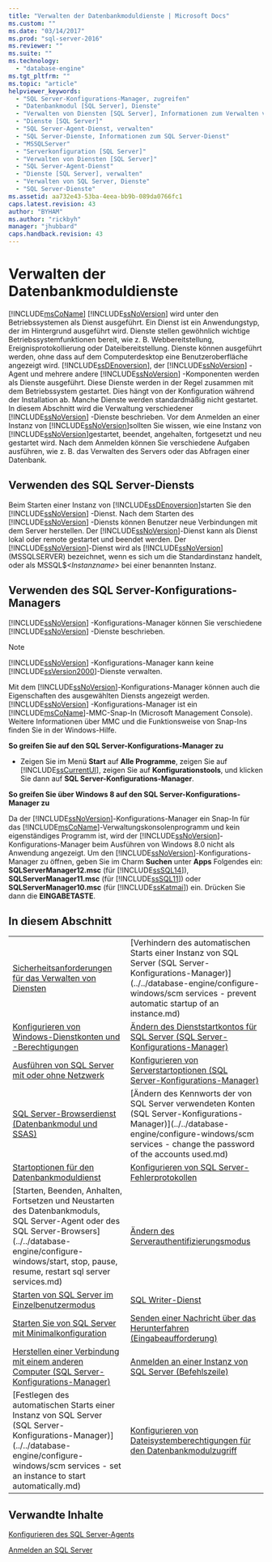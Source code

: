 ```yaml
---
title: "Verwalten der Datenbankmoduldienste | Microsoft Docs"
ms.custom: ""
ms.date: "03/14/2017"
ms.prod: "sql-server-2016"
ms.reviewer: ""
ms.suite: ""
ms.technology: 
  - "database-engine"
ms.tgt_pltfrm: ""
ms.topic: "article"
helpviewer_keywords: 
  - "SQL Server-Konfigurations-Manager, zugreifen"
  - "Datenbankmodul [SQL Server], Dienste"
  - "Verwalten von Diensten [SQL Server], Informationen zum Verwalten von Diensten"
  - "Dienste [SQL Server]"
  - "SQL Server-Agent-Dienst, verwalten"
  - "SQL Server-Dienste, Informationen zum SQL Server-Dienst"
  - "MSSQLServer"
  - "Serverkonfiguration [SQL Server]"
  - "Verwalten von Diensten [SQL Server]"
  - "SQL Server-Agent-Dienst"
  - "Dienste [SQL Server], verwalten"
  - "Verwalten von SQL Server, Dienste"
  - "SQL Server-Dienste"
ms.assetid: aa732e43-53ba-4eea-bb9b-089da0766fc1
caps.latest.revision: 43
author: "BYHAM"
ms.author: "rickbyh"
manager: "jhubbard"
caps.handback.revision: 43
---
```

# Verwalten der Datenbankmoduldienste
  [!INCLUDE[msCoName](../../includes/msconame-md.md)] [!INCLUDE[ssNoVersion](../../includes/ssnoversion-md.md)] wird unter den Betriebssystemen als Dienst ausgeführt. Ein Dienst ist ein Anwendungstyp, der im Hintergrund ausgeführt wird. Dienste stellen gewöhnlich wichtige Betriebssystemfunktionen bereit, wie z. B. Webbereitstellung, Ereignisprotokollierung oder Dateibereitstellung. Dienste können ausgeführt werden, ohne dass auf dem Computerdesktop eine Benutzeroberfläche angezeigt wird. [!INCLUDE[ssDEnoversion](../../includes/ssdenoversion-md.md)], der [!INCLUDE[ssNoVersion](../../includes/ssnoversion-md.md)] -Agent und mehrere andere [!INCLUDE[ssNoVersion](../../includes/ssnoversion-md.md)] -Komponenten werden als Dienste ausgeführt. Diese Dienste werden in der Regel zusammen mit dem Betriebssystem gestartet. Dies hängt von der Konfiguration während der Installation ab. Manche Dienste werden standardmäßig nicht gestartet. In diesem Abschnitt wird die Verwaltung verschiedener [!INCLUDE[ssNoVersion](../../includes/ssnoversion-md.md)] -Dienste beschrieben. Vor dem Anmelden an einer Instanz von [!INCLUDE[ssNoVersion](../../includes/ssnoversion-md.md)]sollten Sie wissen, wie eine Instanz von [!INCLUDE[ssNoVersion](../../includes/ssnoversion-md.md)]gestartet, beendet, angehalten, fortgesetzt und neu gestartet wird. Nach dem Anmelden können Sie verschiedene Aufgaben ausführen, wie z. B. das Verwalten des Servers oder das Abfragen einer Datenbank.  
  
## Verwenden des SQL Server-Diensts  
 Beim Starten einer Instanz von [!INCLUDE[ssDEnoversion](../../includes/ssdenoversion-md.md)]starten Sie den [!INCLUDE[ssNoVersion](../../includes/ssnoversion-md.md)] -Dienst. Nach dem Starten des [!INCLUDE[ssNoVersion](../../includes/ssnoversion-md.md)] -Diensts können Benutzer neue Verbindungen mit dem Server herstellen. Der [!INCLUDE[ssNoVersion](../../includes/ssnoversion-md.md)]-Dienst kann als Dienst lokal oder remote gestartet und beendet werden. Der [!INCLUDE[ssNoVersion](../../includes/ssnoversion-md.md)]-Dienst wird als [!INCLUDE[ssNoVersion](../../includes/ssnoversion-md.md)] (MSSQLSERVER) bezeichnet, wenn es sich um die Standardinstanz handelt, oder als MSSQL$*\<Instanzname>* bei einer benannten Instanz.  
  
## Verwenden des SQL Server-Konfigurations-Managers  
 [!INCLUDE[ssNoVersion](../../includes/ssnoversion-md.md)] -Konfigurations-Manager können Sie verschiedene [!INCLUDE[ssNoVersion](../../includes/ssnoversion-md.md)] -Dienste beschrieben.  
  
> [!NOTE]  
>  [!INCLUDE[ssNoVersion](../../includes/ssnoversion-md.md)] -Konfigurations-Manager kann keine [!INCLUDE[ssVersion2000](../../includes/ssversion2000-md.md)]-Dienste verwalten.  
  
 Mit dem [!INCLUDE[ssNoVersion](../../includes/ssnoversion-md.md)]-Konfigurations-Manager können auch die Eigenschaften des ausgewählten Diensts angezeigt werden. [!INCLUDE[ssNoVersion](../../includes/ssnoversion-md.md)] -Konfigurations-Manager ist ein [!INCLUDE[msCoName](../../includes/msconame-md.md)]-MMC-Snap-In (Microsoft Management Console). Weitere Informationen über MMC und die Funktionsweise von Snap-Ins finden Sie in der Windows-Hilfe.  
  
 **So greifen Sie auf den SQL Server-Konfigurations-Manager zu**  
  
-   Zeigen Sie im Menü **Start** auf **Alle Programme**, zeigen Sie auf [!INCLUDE[ssCurrentUI](../../includes/sscurrentui-md.md)], zeigen Sie auf **Konfigurationstools**, und klicken Sie dann auf **SQL Server-Konfigurations-Manager**.  
  
 **So greifen Sie über Windows 8 auf den SQL Server-Konfigurations-Manager zu**  
  
 Da der [!INCLUDE[ssNoVersion](../../includes/ssnoversion-md.md)]-Konfigurations-Manager ein Snap-In für das [!INCLUDE[msCoName](../../includes/msconame-md.md)]-Verwaltungskonsolenprogramm und kein eigenständiges Programm ist, wird der [!INCLUDE[ssNoVersion](../../includes/ssnoversion-md.md)]-Konfigurations-Manager beim Ausführen von Windows 8.0 nicht als Anwendung angezeigt. Um den [!INCLUDE[ssNoVersion](../../includes/ssnoversion-md.md)]-Konfigurations-Manager zu öffnen, geben Sie im Charm **Suchen** unter **Apps** Folgendes ein: **SQLServerManager12.msc** (für [!INCLUDE[ssSQL14](../../includes/sssql14-md.md)]), **SQLServerManager11.msc** (für [!INCLUDE[ssSQL11](../../includes/sssql11-md.md)]) oder **SQLServerManager10.msc** (für [!INCLUDE[ssKatmai](../../includes/sskatmai-md.md)]) ein. Drücken Sie dann die **EINGABETASTE**.  
  
## In diesem Abschnitt  
  
|||  
|-|-|  
|[Sicherheitsanforderungen für das Verwalten von Diensten](../../database-engine/configure-windows/security-requirements-for-managing-services.md)|[Verhindern des automatischen Starts einer Instanz von SQL Server &#40;SQL Server-Konfigurations-Manager&#41;](../../database-engine/configure-windows/scm services - prevent automatic startup of an instance.md)|  
|[Konfigurieren von Windows-Dienstkonten und -Berechtigungen](../../database-engine/configure-windows/configure-windows-service-accounts-and-permissions.md)|[Ändern des Dienststartkontos für SQL Server &#40;SQL Server-Konfigurations-Manager&#41;](../../database-engine/configure-windows/scm-services-change-the-service-startup-account.md)|  
|[Ausführen von SQL Server mit oder ohne Netzwerk](../../database-engine/configure-windows/run-sql-server-with-or-without-a-network.md)|[Konfigurieren von Serverstartoptionen &#40;SQL Server-Konfigurations-Manager&#41;](../../database-engine/configure-windows/configure-server-startup-options-sql-server-configuration-manager.md)|  
|[SQL Server-Browserdienst &#40;Datenbankmodul und SSAS&#41;](../../database-engine/configure-windows/sql-server-browser-service-database-engine-and-ssas.md)|[Ändern des Kennworts der von SQL Server verwendeten Konten &#40;SQL Server-Konfigurations-Manager&#41;](../../database-engine/configure-windows/scm services - change the password of the accounts used.md)|  
|[Startoptionen für den Datenbankmoduldienst](../../database-engine/configure-windows/database-engine-service-startup-options.md)|[Konfigurieren von SQL Server-Fehlerprotokollen](../../database-engine/configure-windows/configure-sql-server-error-logs.md)|  
|[Starten, Beenden, Anhalten, Fortsetzen und Neustarten des Datenbankmoduls, SQL Server-Agent oder des SQL Server-Browsers](../../database-engine/configure-windows/start, stop, pause, resume, restart sql server services.md)|[Ändern des Serverauthentifizierungsmodus](../../database-engine/configure-windows/change-server-authentication-mode.md)|  
|[Starten von SQL Server im Einzelbenutzermodus](../../database-engine/configure-windows/start-sql-server-in-single-user-mode.md)|[SQL Writer-Dienst](../../database-engine/configure-windows/sql-writer-service.md)|  
|[Starten Sie von SQL Server mit Minimalkonfiguration](../../database-engine/configure-windows/start-sql-server-with-minimal-configuration.md)|[Senden einer Nachricht über das Herunterfahren &#40;Eingabeaufforderung&#41;](../../database-engine/configure-windows/broadcast-a-shutdown-message-command-prompt.md)|  
|[Herstellen einer Verbindung mit einem anderen Computer &#40;SQL Server-Konfigurations-Manager&#41;](../../database-engine/configure-windows/connect-to-another-computer-sql-server-configuration-manager.md)|[Anmelden an einer Instanz von SQL Server &#40;Befehlszeile&#41;](../../database-engine/configure-windows/log-in-to-an-instance-of-sql-server-command-prompt.md)|  
|[Festlegen des automatischen Starts einer Instanz von SQL Server &#40;SQL Server-Konfigurations-Manager&#41;](../../database-engine/configure-windows/scm services - set an instance to start automatically.md)|[Konfigurieren von Dateisystemberechtigungen für den Datenbankmodulzugriff](../../database-engine/configure-windows/configure-file-system-permissions-for-database-engine-access.md)|  
  
## Verwandte Inhalte  
 [Konfigurieren des SQL Server-Agents](../../ssms/agent/configure-sql-server-agent.md)  
  
 [Anmelden an SQL Server](../../database-engine/configure-windows/logging-in-to-sql-server.md)  
  
  